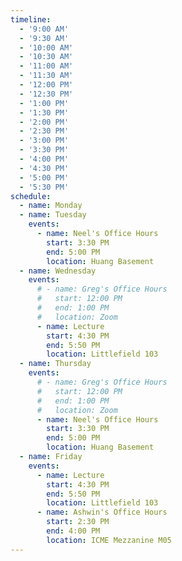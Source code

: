 ```yaml
---
timeline:
  - '9:00 AM'
  - '9:30 AM'
  - '10:00 AM'
  - '10:30 AM'
  - '11:00 AM'
  - '11:30 AM'
  - '12:00 PM'
  - '12:30 PM'
  - '1:00 PM'
  - '1:30 PM'
  - '2:00 PM'
  - '2:30 PM'
  - '3:00 PM'
  - '3:30 PM'
  - '4:00 PM'
  - '4:30 PM'
  - '5:00 PM'
  - '5:30 PM'
schedule:
  - name: Monday
  - name: Tuesday
    events:
      - name: Neel's Office Hours
        start: 3:30 PM
        end: 5:00 PM
        location: Huang Basement
  - name: Wednesday
    events:
      # - name: Greg's Office Hours
      #   start: 12:00 PM
      #   end: 1:00 PM
      #   location: Zoom
      - name: Lecture
        start: 4:30 PM
        end: 5:50 PM
        location: Littlefield 103
  - name: Thursday
    events:
      # - name: Greg's Office Hours
      #   start: 12:00 PM
      #   end: 1:00 PM
      #   location: Zoom
      - name: Neel's Office Hours
        start: 3:30 PM
        end: 5:00 PM
        location: Huang Basement
  - name: Friday
    events:
      - name: Lecture
        start: 4:30 PM
        end: 5:50 PM
        location: Littlefield 103
      - name: Ashwin's Office Hours
        start: 2:30 PM
        end: 4:00 PM
        location: ICME Mezzanine M05
---
```

